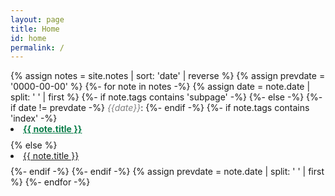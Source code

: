 ```yaml
---
layout: page
title: Home
id: home
permalink: /
---
```


<style>
.category-content a {
    text-decoration: none;
    color: #4183c4;
}

.category-content a:hover {
    text-decoration: underline;
    color: #4183c4;
}
</style>

<main>
    {% assign notes = site.notes | sort: 'date' | reverse %}
    {% assign prevdate =  '0000-00-00' %}
    {%- for note in notes -%}
        {% assign date =  note.date | split: ' ' | first %}
        {%- if note.tags contains 'subpage' -%}
        {%- else -%}
            {%- if date != prevdate -%}
                <i style="color:gray">{{date}}</i>:
            {%- endif -%}
            {%- if note.tags contains 'index' -%}
                <li style="padding-bottom: 0.6em; "><a href="{{note.url}}" style="color: #0B7E4A; font-weight:bold">{{ note.title }}</a></li>
            {% else %}
                <li style="padding-bottom: 0.6em; "><a href="{{note.url}}">{{ note.title }}</a></li>
            {%- endif -%}
        {%- endif -%}
        {% assign prevdate =  note.date | split: ' ' | first %}
    {%- endfor -%}
    <br/>
</main>